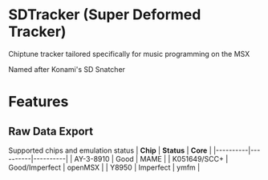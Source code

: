 # SDTracker (Super Deformed Tracker)
Chiptune tracker tailored specifically for music programming on the MSX

Named after Konami's SD Snatcher

# Features
## Raw Data Export

Supported chips and emulation status
| **Chip** | **Status** | **Core** |
|----------|----------|----------|
| AY-3-8910 | Good | MAME |
| K051649/SCC+ | Good/Imperfect | openMSX |
| Y8950 | Imperfect | ymfm |
